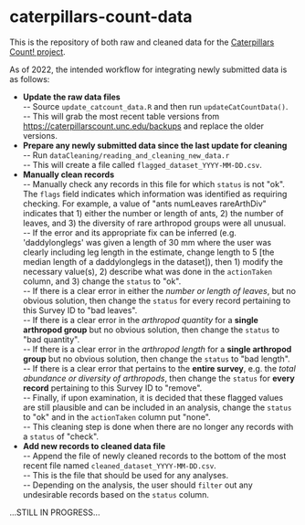 # caterpillars-count-data

This is the repository of both raw and cleaned data for the [Caterpillars Count! project](https://caterpillarscount.unc.edu).

As of 2022, the intended workflow for integrating newly submitted data is as follows:  

* **Update the raw data files**  
-- Source `update_catcount_data.R` and then run `updateCatCountData()`.  
-- This will grab the most recent table versions from https://caterpillarscount.unc.edu/backups and replace the older versions.  
* **Prepare any newly submitted data since the last update for cleaning**  
-- Run `dataCleaning/reading_and_cleaning_new_data.r`  
-- This will create a file called `flagged_dataset_YYYY-MM-DD.csv`.  
* **Manually clean records**  
-- Manually check any records in this file for which `status` is not "ok". The `flags` field indicates which information was identified as requiring checking. For example, a value of "ants numLeaves rareArthDiv" indicates that 1) either the number or length of ants, 2) the number of leaves, and 3) the diversity of rare arthropod groups were all unusual.  
-- If the error and its appropriate fix can be inferred (e.g. 'daddylonglegs' was given a length of 30 mm where the user was clearly including leg length in the estimate, change length to 5 [the median length of a daddylonglegs in the dataset]), then 1) modify the necessary value(s), 2) describe what was done in the `actionTaken` column, and 3) change the `status` to "ok".  
-- If there is a clear error in either the _number or length of leaves_, but no obvious solution, then change the `status` for every record pertaining to this Survey ID to "bad leaves".  
-- If there is a clear error in the _arthropod quantity_ for a **single arthropod group** but no obvious solution, then change the `status` to "bad quantity".  
-- If there is a clear error in the _arthropod length_ for a **single arthropod group** but no obvious solution, then change the `status` to "bad length".  
-- If there is a clear error that pertains to the **entire survey**, e.g. the _total abundance or diversity of arthropods_, then change the `status` for **every record** pertaining to this Survey ID to "remove".  
-- Finally, if upon examination, it is decided that these flagged values are still plausible and can be included in an analysis, change the `status` to "ok" and in the `actionTaken` column put "none".  
-- This cleaning step is done when there are no longer any records with a `status` of "check".  
* **Add new records to cleaned data file**  
-- Append the file of newly cleaned records to the bottom of the most recent file named `cleaned_dataset_YYYY-MM-DD.csv`.  
-- This is the file that should be used for any analyses.  
-- Depending on the analysis, the user should `filter` out any undesirable records based on the `status` column.  


...STILL IN PROGRESS...
